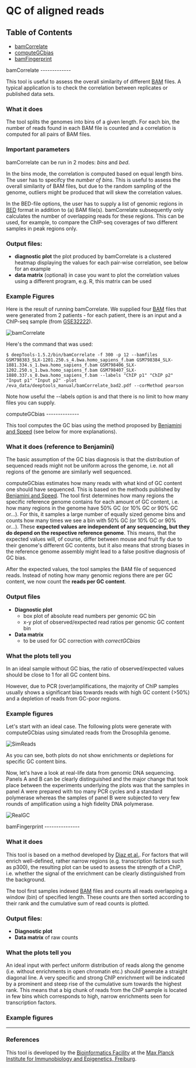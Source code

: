 QC of aligned reads
====================

## Table of Contents  
  * [bamCorrelate](#bamCorrelate)
  * [computeGCbias](#computeGCbias)
  * [bamFingerprint](#bamFingerprint)


<a name="bamCorrelate"/>
bamCorrelate
-------------


This tool is useful to assess the overall similarity of different [BAM][]
files. A typical application is to check the correlation between
replicates or published data sets.

### What it does
The tool splits the genomes into bins of a given length. For each bin,
the number of reads found in each BAM file is counted and a
correlation is computed for all pairs of BAM files.

### Important parameters
bamCorrelate can be run in 2 modes: _bins_ and _bed_.

In the bins mode, the correlation is computed based on equal length bins. The user has to specifcy the _number of bins_. This is useful to assess the overall similarity of BAM files,
but due to the random sampling of the genome, outliers might be produced that will skew the correlation values.

In the BED-file options, the user has to supply a list of genomic regions in [BED][] format in addition to (a) BAM file(s). bamCorrelate subsequently only calculates the
number of overlapping reads for these regions. This can be used, for example, to compare the ChIP-seq coverages of two different samples in peak regions only.

### Output files:
  - __diagnostic plot__ the plot produced by bamCorrelate is a clustered heatmap displaying the values for each pair-wise correlation, see below for an example
  - __data matrix__ (optional) in case you want to plot the correlation values using a different program, e.g. R, this matrix can be used

### Example Figures

Here is the result of running bamCorrelate. We supplied four [BAM][] files that were generated from 2 patients - for each patient, there is an input and a ChIP-seq sample (from [GSE32222](http://www.ncbi.nlm.nih.gov/geo/query/acc.cgi?acc=GSE32222 "GEO series")).
  
![bamCorrelate](https://raw.github.com/fidelram/deepTools/master/examples/QC_bamCorrelate_humanSamples.png "bamCorrelate result")

Here's the command that was used:

    $ deepTools-1.5.2/bin/bamCorrelate -f 300 -p 12 --bamfiles GSM798383_SLX-1201.250.s_4.bwa.homo_sapiens_f.bam GSM798384_SLX-1881.334.s_1.bwa.homo_sapiens_f.bam GSM798406_SLX-1202.250.s_1.bwa.homo_sapiens_f.bam GSM798407_SLX-1880.337.s_8.bwa.homo_sapiens_f.bam --labels "ChIP p1" "ChIP p2" "Input p1" "Input p2" -plot /eva_data/deeptools_manual/bamCorrelate_bad2.pdf --corMethod pearson
  
Note how useful the --labels option is and that there is no limit to how many files you can supply. 


<a name="computeGCbias"/>
computeGCbias
--------------

This tool computes the GC bias using the method proposed by [Benjamini
and Speed][] (see below for more explanations). 


### What it does (reference to Benjamini)

The basic assumption of the GC bias diagnosis is that the distribution of sequenced reads might not be
uniform across the genome, i.e. not all regions of the genome are similarly well sequenced.

computeGCbias estimates how many reads with what kind of GC content one
should have sequenced. This is based on the methods published by [Benjamini and Speed][].
The tool first determines how many regions the specific reference genome contains for each amount of GC content,
i.e. how many regions in the genome have 50% GC (or 10% GC or 90%
GC or...).  For this, it samples a large number of equally sized genome bins
and counts how many times we see a bin with 50% GC (or 10% GC or 90%
or...). These __expected values are independent of any sequencing, but they do depend on the respective reference genome__.
This means, that the expected values will, of course, differ between mouse and fruit fly due to their genome's
different GC contents, but it also means that strong biases in the reference genome assembly might lead to a false positive diagnosis of GC bias.

After the expected values, the tool samples the BAM file of sequenced reads. Instead of noting how many genomic regions
there are per GC content, we now count the __reads per GC content__. 

### Output files

  + __Diagnostic plot__
      - box plot of absolute read numbers per genomic GC bin
      - x-y plot of observed/expected read ratios per genomic GC content bin
  + __Data matrix__
      - to be used for GC correction with _correctGCbias_
    
### What the plots tell you
In an ideal sample without GC bias, the ratio of observed/expected values
should be close to 1 for all GC content bins.

However, due to PCR (over)amplifications, the majority of ChIP samples usually shows a
significant bias towards reads with high GC content (>50%) and a depletion of reads from GC-poor regions.

### Example figures
Let's start with an ideal case. The following plots were generate with computeGCbias using simulated reads from the Drosophila genome.

![SimReads](https://raw.github.com/fidelram/deepTools/master/examples/GC_bias_simulated_reads_2L.png "GC plot on simulated reads")

As you can see, both plots do not show enrichments or depletions for specific GC content bins.

Now, let's have a look at real-life data from genomic DNA sequencing. Panels A and B can be clearly distinguished and the major change that took place between the experiments underlying the plots was that the samples in panel A were prepared with too many PCR cycles and a standard polymerase whereas the samples of panel B were subjected to very few rounds of amplification using a high fidelity DNA polymerase.

![RealGC](https://raw.github.com/fidelram/deepTools/master/examples/QC_GCplots_input.png "real-life examples of GC biases")



<a name="bamFingerprint"/>
bamFingerprint
---------------

### What it does
This tool is based on a method developed by [Diaz et al.][].
For factors that will enrich well-defined, rather narrow regions (e.g. transcription factors such as p300), the resulting plot can be used to assess
the strength of a ChIP, i.e. whether the signal of the enrichment can be clearly distinguished from the background.

The tool first samples indexed [BAM][] files and counts all reads overlapping
a window (bin) of specified length. These counts are then sorted
according to their rank and the cumulative sum of read counts is
plotted.

###	Output files: 
  + __Diagnostic plot__
  + __Data matrix__ of raw counts

### What the plots tell you
An ideal input with perfect uniform distribution of reads
along the genome (i.e. without enrichments in open chromatin etc.)
should generate a straight diagonal line. A very specific and strong
ChIP enrichment will be indicated by a prominent and steep rise of the
cumulative sum towards the highest rank. This means that a big chunk
of reads from the ChIP sample is located in few bins which corresponds
to high, narrow enrichments seen for transcription factors.

### Example figures


-----------------------------------------------------------------------------------
[BAM]: https://docs.google.com/document/d/1Iv9QnuRYWCtV_UCi4xoXxEfmSZYQNyYJPNsFHnvv9C0/edit?usp=sharing "binary version of a SAM file; contains all information about aligned reads"
[BED]: https://docs.google.com/document/d/1Iv9QnuRYWCtV_UCi4xoXxEfmSZYQNyYJPNsFHnvv9C0/edit?usp=sharing "simple text file of genomic regions (chr, start, end)"
[SAM]: https://docs.google.com/document/d/1Iv9QnuRYWCtV_UCi4xoXxEfmSZYQNyYJPNsFHnvv9C0/edit?usp=sharing "text file containing all information about aligned reads"
[bigWig]: https://docs.google.com/document/d/1Iv9QnuRYWCtV_UCi4xoXxEfmSZYQNyYJPNsFHnvv9C0/edit?usp=sharing "binary version of a bedGraph file; contains genomic intervals and corresponding scores, e.g. average read numbers per 50 bp"
[bedGraph]: https://docs.google.com/document/d/1Iv9QnuRYWCtV_UCi4xoXxEfmSZYQNyYJPNsFHnvv9C0/edit?usp=sharing "text file that contains genomic intervals and corresponding scores, e.g. average read numbers per 50 bp"
[FASTQ]: https://docs.google.com/document/d/1Iv9QnuRYWCtV_UCi4xoXxEfmSZYQNyYJPNsFHnvv9C0/edit?usp=sharing "text file of raw reads (almost straight out of the sequencer)"
### References
[Benjamini and Speed]: http://nar.oxfordjournals.org/content/40/10/e72 "Nucleic Acids Research (2012)"
[Diaz et al.]: http://www.degruyter.com/view/j/sagmb.2012.11.issue-3/1544-6115.1750/1544-6115.1750.xml "Stat. Appl. Gen. Mol. Biol. (2012)"


This tool is developed by the [Bioinformatics Facility](http://www1.ie-freiburg.mpg.de/bioinformaticsfac) at the [Max Planck Institute for Immunobiology and Epigenetics, Freiburg](http://www1.ie-freiburg.mpg.de/).

